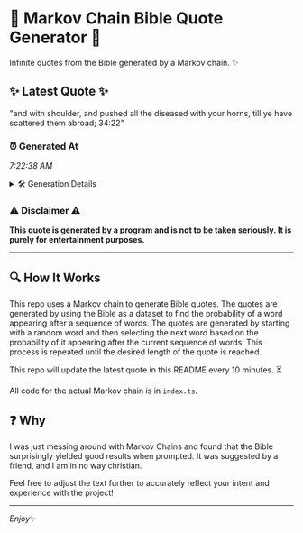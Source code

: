 # 📖 Markov Chain Bible Quote Generator 📖

Infinite quotes from the Bible generated by a Markov chain. ✨

## ✨ Latest Quote ✨
"and with shoulder, and pushed all the diseased with your horns, till ye have scattered them abroad; 34:22"

### ⏰ Generated At
*7:22:38 AM*

<details>
    <summary>🛠️ Generation Details</summary>
    <p>
        <strong>🌱 Seed:</strong> and<br>
        <strong>🔄 Iterations:</strong> 17<br>
        <strong>📜 Context History:</strong><br>[ and ]: with<br>[ and, with ]: shoulder,<br>[ and, with, shoulder, ]: and<br>[ and, with, shoulder,, and ]: pushed<br>[ and, with, shoulder,, and, pushed ]: all<br>[ and, with, shoulder,, and, pushed, all ]: the<br>[ with, shoulder,, and, pushed, all, the ]: diseased<br>[ shoulder,, and, pushed, all, the, diseased ]: with<br>[ and, pushed, all, the, diseased, with ]: your<br>[ pushed, all, the, diseased, with, your ]: horns,<br>[ all, the, diseased, with, your, horns, ]: till<br>[ the, diseased, with, your, horns,, till ]: ye<br>[ diseased, with, your, horns,, till, ye ]: have<br>[ with, your, horns,, till, ye, have ]: scattered<br>[ your, horns,, till, ye, have, scattered ]: them<br>[ horns,, till, ye, have, scattered, them ]: abroad;<br>[ till, ye, have, scattered, them, abroad; ]: 34:22<br>
    </p>
</details>

### ⚠️ Disclaimer ⚠️
**This quote is generated by a program and is not to be taken seriously. It is purely for entertainment purposes.**

---

## 🔍 How It Works

This repo uses a Markov chain to generate Bible quotes. The quotes are generated by using the Bible as a dataset to find the probability of a word appearing after a sequence of words. The quotes are generated by starting with a random word and then selecting the next word based on the probability of it appearing after the current sequence of words. This process is repeated until the desired length of the quote is reached.

This repo will update the latest quote in this README every 10 minutes. ⏳

All code for the actual Markov chain is in `index.ts`.

## ❓ Why

I was just messing around with Markov Chains and found that the Bible surprisingly yielded good results when prompted. 
It was suggested by a friend, and I am in no way christian.

Feel free to adjust the text further to accurately reflect your intent and experience with the project!

---

*Enjoy*✨
